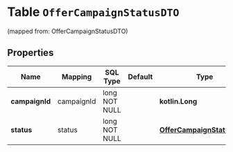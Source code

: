 
# Table `OfferCampaignStatusDTO`
(mapped from: OfferCampaignStatusDTO)

## Properties
Name | Mapping | SQL Type | Default | Type | Description | Notes
---- | ------- | -------- | ------- | ---- | ----------- | -----
**campaignId** | campaignId | long NOT NULL |  | **kotlin.Long** | Идентификатор кампании.  | 
**status** | status | long NOT NULL |  | [**OfferCampaignStatusType**](OfferCampaignStatusType.md) |  |  [foreignkey]




